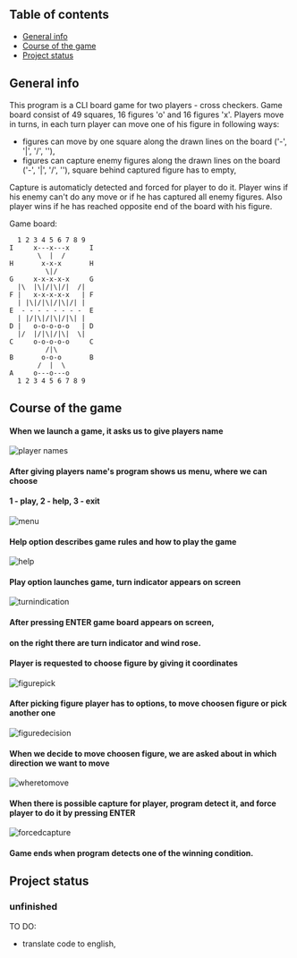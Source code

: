 ## Table of contents
* [General info](#general-info)
* [Course of the game](#course-of-the-game)
* [Project status](#project-status) 


## General info
This program is a CLI board game for two players - cross checkers.
Game board consist of 49 squares, 16 figures 'o' and 16 figures 'x'.
Players move in turns, in each turn player can move one of his figure in following ways:
* figures can move by one square along the drawn lines on the board ('-', '|', '/', '\'),
* figures can capture enemy figures along the drawn lines on the board ('-', '|', '/', '\'),
  square behind captured figure has to empty,
  
Capture is automaticly detected and forced for player to do it.
Player wins if his enemy can't do any move or if he has captured all enemy figures.
Also player wins if he has reached opposite end of the board with his figure.


Game board:
```
  1 2 3 4 5 6 7 8 9
I     x---x---x     I
       \  |  /
H       x-x-x       H
         \|/   
G     x-x-x-x-x     G 
  |\  |\|/|\|/|  /|
F |   x-x-x-x-x   | F
  | |\|/|\|/|\|/| | 
E  - - - - - - - -  E
  | |/|\|/|\|/|\| | 
D |   o-o-o-o-o   | D
  |/  |/|\|/|\|  \|
C     o-o-o-o-o     C 
         /|\
B       o-o-o       B 
       /  |  \ 
A     o---o---o
  1 2 3 4 5 6 7 8 9	   
```

## Course of the game

#### When we launch a game, it asks us to give players name
![player names](/img/playernames.png)

#### After giving players name's program shows us menu, where we can choose
#### 1 - play, 2 - help, 3 - exit
![menu](/img/menu.png)

#### Help option describes game rules and how to play the game
![help](/img/help.png)

#### Play option launches game, turn indicator appears on screen
![turnindication](/img/turnindication.png)

#### After pressing ENTER game board appears on screen,
#### on the right there are turn indicator and wind rose.
#### Player is requested to choose figure by giving it coordinates
![figurepick](/img/figurepick.png)

#### After picking figure player has to options, to move choosen figure or pick another one
![figuredecision](/img/figuredecision.png)

#### When we decide to move choosen figure, we are asked about in which direction we want to move
![wheretomove](/img/wheretomove.png)


#### When there is possible capture for player, program detect it, and force player to do it by pressing ENTER
![forcedcapture](/img/forcedcapture.png)

#### Game ends when program detects one of the winning condition.

## Project status
### unfinished
TO DO:
* translate code to english,